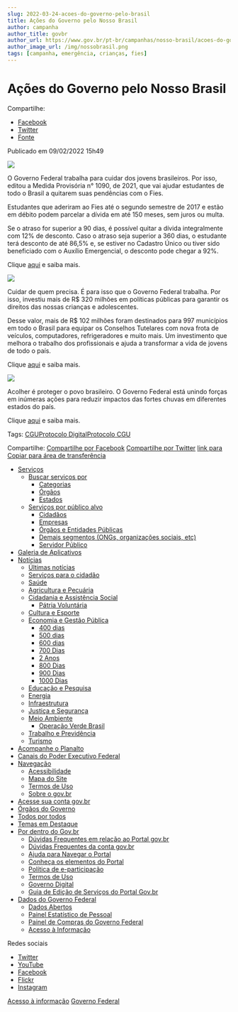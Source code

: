 ```yaml
---
slug: 2022-03-24-acoes-do-governo-pelo-brasil
title: Ações do Governo pelo Nosso Brasil
author: campanha
author_title: govbr
author_url: https://www.gov.br/pt-br/campanhas/nosso-brasil/acoes-do-governo-pelo-nosso-brasil/acoes-do-governo-pelo-nosso-brasil
author_image_url: /img/nossobrasil.png
tags: [campanha, emergência, crianças, fies]
---
```


# Ações do Governo pelo Nosso Brasil

Compartilhe: 
 - [Facebook](http://www.facebook.com/sharer.php?u=https://www.gov.br/pt-br/campanhas/nosso-brasil/acoes-do-governo-pelo-nosso-brasil/acoes-do-governo-pelo-nosso-brasil "Facebook") 
 - [Twitter](https://twitter.com/share?text=A%C3%A7%C3%B5es%20do%20Governo%20pelo%20Nosso%20Brasil&url=https://www.gov.br/resolveuid/e3007179f93246d08c7b0ad51eee2a15 "Twitter") 
 - [Fonte](https://www.gov.br/pt-br/campanhas/nosso-brasil/acoes-do-governo-pelo-nosso-brasil/acoes-do-governo-pelo-nosso-brasil "Copiar para área de transferência")

Publicado em 09/02/2022 15h49

![ ](https://www.gov.br/pt-br/campanhas/nosso-brasil/acoes-do-governo-pelo-nosso-brasil/3banner_fies_1152x80.png)

O Governo Federal trabalha para cuidar dos jovens brasileiros. Por isso, editou a Medida Provisória n° 1090, de 2021, que vai ajudar estudantes de todo o Brasil a quitarem suas pendências com o Fies.

Estudantes que aderiram ao Fies até o segundo semestre de 2017 e estão em débito podem parcelar a dívida em até 150 meses, sem juros ou multa.

Se o atraso for superior a 90 dias, é possível quitar a dívida integralmente com 12% de desconto. Caso o atraso seja superior a 360 dias, o estudante terá desconto de até 86,5% e, se estiver no Cadastro Único ou tiver sido beneficiado com o Auxílio Emergencial, o desconto pode chegar a 92%.

Clique [aqui](https://www.gov.br/pt-br/noticias/educacao-e-pesquisa/2022/01/governo-cria-condicoes-diferenciadas-para-renegociacao-de-dividas-do-fies) e saiba mais.

![ ](https://www.gov.br/pt-br/campanhas/nosso-brasil/acoes-do-governo-pelo-nosso-brasil/4banner_direitoscriancasadolescentes_1152x80.png)

Cuidar de quem precisa. É para isso que o Governo Federal trabalha. Por isso, investiu mais de R$ 320 milhões em políticas públicas para garantir os direitos das nossas crianças e adolescentes.

Desse valor, mais de R$ 102 milhões foram destinados para 997 municípios em todo o Brasil para equipar os Conselhos Tutelares com nova frota de veículos, computadores, refrigeradores e muito mais. Um investimento que melhora o trabalho dos profissionais e ajuda a transformar a vida de jovens de todo o país.

Clique [aqui](https://www.gov.br/mdh/pt-br/navegue-por-temas/crianca-e-adolescente) e saiba mais.

![ ](https://www.gov.br/pt-br/campanhas/nosso-brasil/acoes-do-governo-pelo-nosso-brasil/5banner_situacoescalamidade_1152x80.png)

Acolher é proteger o povo brasileiro. O Governo Federal está unindo forças em inúmeras ações para reduzir impactos das fortes chuvas em diferentes estados do país.

Clique [aqui](https://www.gov.br/pt-br/noticias/assistencia-social/2022/02/presidente-jair-bolsonaro-sobrevoa-municipios-de-sao-paulo-atingidos-por-fortes-chuvas) e saiba mais.

Tags: [CGU](https://www.gov.br/pt-br/@@search?Subject%3Alist=CGU)[Protocolo Digital](https://www.gov.br/pt-br/@@search?Subject%3Alist=Protocolo%20Digital)[Protocolo CGU](https://www.gov.br/pt-br/@@search?Subject%3Alist=Protocolo%20CGU)

Compartilhe: [Compartilhe por Facebook](http://www.facebook.com/sharer.php?u=https://www.gov.br/pt-br/campanhas/nosso-brasil/acoes-do-governo-pelo-nosso-brasil/acoes-do-governo-pelo-nosso-brasil "Facebook") [Compartilhe por Twitter](https://twitter.com/share?text=A%C3%A7%C3%B5es%20do%20Governo%20pelo%20Nosso%20Brasil&url=https://www.gov.br/resolveuid/e3007179f93246d08c7b0ad51eee2a15 "Twitter") [link para Copiar para área de transferência](https://www.gov.br/pt-br/campanhas/nosso-brasil/acoes-do-governo-pelo-nosso-brasil/acoes-do-governo-pelo-nosso-brasil "Copiar para área de transferência")

*   [Serviços](https://www.gov.br/pt-br/servicos)
    *   [Buscar serviços por](https://www.gov.br/pt-br/servicos/buscar-servicos-por)
        *   [Categorias](https://www.gov.br/pt-br/categorias)
        *   [Órgãos](https://www.gov.br/pt-br/servicos/listar_orgaos)
        *   [Estados](https://www.gov.br/pt-br/servicos-estaduais)
    *   [Serviços por público alvo](https://www.gov.br/pt-br/servicos/servicos-por-publico-alvo)
        *   [Cidadãos](https://www.gov.br/pt-br/servicos/listar_servicos_segmento?segmento=publico_alvo_cidadaos)
        *   [Empresas](https://www.gov.br/pt-br/servicos/listar_servicos_segmento?segmento=publico_alvo_empresas)
        *   [Órgãos e Entidades Públicas](https://www.gov.br/pt-br/servicos/listar_servicos_segmento?segmento=publico_alvo_orgaos)
        *   [Demais segmentos (ONGs, organizações sociais, etc)](https://www.gov.br/pt-br/servicos/listar_servicos_segmento?segmento=publico_alvo_outros)
        *   [Servidor Público](https://www.gov.br/pt-br/servicos/listar_servicos_segmento?segmento=publico_alvo_servidor)
*   [Galeria de Aplicativos](https://www.gov.br/pt-br/apps/@@galeria-de-aplicativos)
*   [Notícias](https://www.gov.br/pt-br/noticias)
    *   [Últimas notícias](https://www.gov.br/pt-br/noticias/ultimas-noticias)
    *   [Serviços para o cidadão](https://www.gov.br/pt-br/noticias/servicos-para-o-cidadao)
    *   [Saúde](https://www.gov.br/pt-br/noticias/saude-e-vigilancia-sanitaria)
    *   [Agricultura e Pecuária](https://www.gov.br/pt-br/noticias/agricultura-e-pecuaria)
    *   [Cidadania e Assistência Social](https://www.gov.br/pt-br/noticias/assistencia-social)
        *   [Pátria Voluntária](https://www.gov.br/pt-br/noticias/assistencia-social/patria-voluntaria)
    *   [Cultura e Esporte](https://www.gov.br/pt-br/noticias/cultura-artes-historia-e-esportes)
    *   [Economia e Gestão Pública](https://www.gov.br/pt-br/noticias/financas-impostos-e-gestao-publica)
        *   [400 dias](https://www.gov.br/pt-br/noticias/financas-impostos-e-gestao-publica/400-dias)
        *   [500 dias](https://www.gov.br/pt-br/noticias/financas-impostos-e-gestao-publica/500-dias)
        *   [600 dias](https://www.gov.br/pt-br/noticias/financas-impostos-e-gestao-publica/600-dias)
        *   [700 Dias](https://www.gov.br/pt-br/noticias/financas-impostos-e-gestao-publica/700-dias)
        *   [2 Anos](https://www.gov.br/pt-br/noticias/financas-impostos-e-gestao-publica/2-anos)
        *   [800 Dias](https://www.gov.br/pt-br/noticias/financas-impostos-e-gestao-publica/800-dias)
        *   [900 Dias](https://www.gov.br/pt-br/noticias/financas-impostos-e-gestao-publica/900-dias)
        *   [1000 Dias](https://www.gov.br/pt-br/noticias/financas-impostos-e-gestao-publica/1000-dias)
    *   [Educação e Pesquisa](https://www.gov.br/pt-br/noticias/educacao-e-pesquisa)
    *   [Energia](https://www.gov.br/pt-br/noticias/energia-minerais-e-combustiveis)
    *   [Infraestrutura](https://www.gov.br/pt-br/noticias/transito-e-transportes)
    *   [Justiça e Segurança](https://www.gov.br/pt-br/noticias/justica-e-seguranca)
    *   [Meio Ambiente](https://www.gov.br/pt-br/noticias/meio-ambiente-e-clima)
        *   [Operação Verde Brasil](https://www.gov.br/pt-br/noticias/meio-ambiente-e-clima/operacao-verde-brasil)
    *   [Trabalho e Previdência](https://www.gov.br/pt-br/noticias/trabalho-e-previdencia)
    *   [Turismo](https://www.gov.br/pt-br/noticias/viagens-e-turismo)
*   [Acompanhe o Planalto](/planalto)
*   [Canais do Poder Executivo Federal](https://www.gov.br/pt-br/canais-do-executivo-federal)
*   [Navegação](https://www.gov.br/pt-br/navegacao)
    *   [Acessibilidade](https://www.gov.br/governodigital/pt-br/acessibilidade-digital)
    *   [Mapa do Site](https://www.gov.br/pt-br/sitemap)
    *   [Termos de Uso](/pt-br/termos-de-uso)
    *   [Sobre o gov.br](https://gov.br/sobre)
*   [Acesse sua conta gov.br](http://solicitacao.servicos.gov.br/)
*   [Órgãos do Governo](https://www.gov.br/pt-br/orgaos-do-governo)
*   [Todos por todos](https://www.gov.br/pt-br/todosportodos)
*   [Temas em Destaque](https://www.gov.br/pt-br/temas-em-destaque-1)
*   [Por dentro do Gov.br](https://www.gov.br/pt-br/por-dentro-do-govbr)
    *   [Dúvidas Frequentes em relação ao Portal gov.br](https://www.gov.br/pt-br/por-dentro-do-govbr/perguntas-frequentes)
    *   [Dúvidas Frequentes da conta gov.br](http://faq-login-unico.servicos.gov.br/en/latest/)
    *   [Ajuda para Navegar o Portal](https://www.gov.br/pt-br/por-dentro-do-govbr/ajuda-para-navegar-o-portal)
    *   [Conheça os elementos do Portal](https://www.gov.br/pt-br/por-dentro-do-govbr/conheca-os-elementos-do-portal)
    *   [Política de e-participação](https://www.gov.br/participamaisbrasil/sobre)
    *   [Termos de Uso](/pt-br/termos-de-uso)
    *   [Governo Digital](https://www.gov.br/governodigital/pt-br)
    *   [Guia de Edição de Serviços do Portal Gov.br](https://www.gov.br/pt-br/guia-de-edicao-de-servicos-do-gov.br/bem-vindo-editor)
*   [Dados do Governo Federal](https://www.gov.br/pt-br/dados-do-governo-federal)
    *   [Dados Abertos](/governodigital/pt-br/dados-abertos)
    *   [Painel Estatístico de Pessoal](/economia/pt-br/acesso-a-informacao/servidores/servidores-publicos/painel-estatistico-de-pessoal)
    *   [Painel de Compras do Governo Federal](http://paineldecompras.economia.gov.br)
    *   [Acesso à Informação](/acessoainformacao/pt-br)

Redes sociais

*   [Twitter](https://www.twitter.com/govbr)
*   [YouTube](https://www.youtube.com/user/CanalPortalBrasil)
*   [Facebook](https://www.facebook.com/governodobrasil)
*   [Flickr](https://www.flickr.com/palaciodoplanalto)
*   [Instagram](https://www.instagram.com/governodobrasil)

[Acesso à informação](http://www.acessoainformacao.gov.br/)
[Governo Federal](http://www.brasil.gov.br/)


